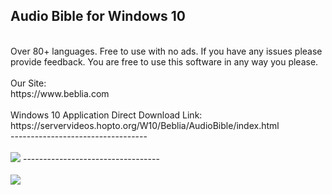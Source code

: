 <h2>Audio Bible for Windows 10</h2>
<br/>
Over 80+ languages. Free to use with no ads. If you have any issues please provide feedback. You are free to use this software in any way you please. 
<br/>
<br/>
Our Site:
<br/>
https://www.beblia.com
<br/>
<br/>
Windows 10 Application Direct Download Link:
<br/>
https://servervideos.hopto.org/W10/Beblia/AudioBible/index.html
<br/>
----------------------------------
<br/>
<br/>
<img src="https://servervideos.hopto.org/W10/Beblia/AudioBible/1.png" />
----------------------------------
<br/>
<br/>
<img src="https://servervideos.hopto.org/W10/Beblia/AudioBible/2.png" />
